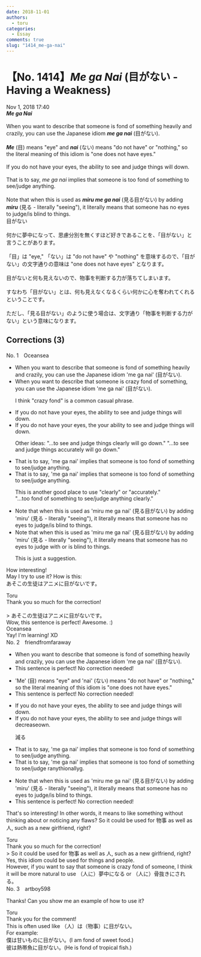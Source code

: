 ```yaml
---
date: 2018-11-01
authors:
  - toru
categories:
  - Essay
comments: true
slug: "1414_me-ga-nai"
---
```


# 【No. 1414】<strong><em>Me ga Nai</strong></em> (目がない - Having a Weakness)
<div class="date">Nov 1, 2018 17:40</div>
<div id="post"><div id="body_show_ori">
<strong><em>Me ga Nai</strong></em><br/><br/>When you want to describe that someone is fond of something heavily and crazily, you can use the Japanese idiom <strong><em>me ga nai</em></strong> (目がない).<br/><br/><strong><em>Me</em></strong> (目) means "eye" and <strong><em>nai</em></strong> (ない) means "do not have" or "nothing," so the literal meaning of this idiom is "one does not have eyes."<br/><br/>If you do not have your eyes, the ability to see and judge things will down.<br/><br/>That is to say, <em>me ga nai</em> implies that someone is too fond of something to see/judge anything.<br/><br/>Note that when this is used as <strong><em>miru me ga nai</em></strong> (見る目がない) by adding <strong><em>miru</em></strong> (見る - literally "seeing"), it literally means that someone has no eyes to judge/is blind to things.
</div></div>

<!-- more -->

<div id="post_ja"><div id="body_show_mo">
目がない<br/><br/>何かに夢中になって、思慮分別を無くすほど好きであることを、「目がない」と言うことがあります。<br/><br/>「目」は "eye," 「ない」は "do not have" や "nothing" を意味するので、「目がない」の文字通りの意味は "one does not have eyes" となります。<br/><br/>目がないと何も見えないので、物事を判断する力が落ちてしまいます。<br/><br/>すなわち「目がない」とは、何も見えなくなるくらい何かに心を奪われてくれるということです。<br/><br/>ただし、「見る目がない」のように使う場合は、文字通り「物事を判断する力がない」という意味になります。
</div></div>

## Corrections (3)
<div id="block"><div class="first_name"> No. 1　<span class="just_name">Oceansea</span></div><div id="block2">
<ul class="correction_field">
<li class="incorrect">When you want to describe that someone is fond of something heavily and crazily, you can use the Japanese idiom 'me ga nai' (目がない).</li>
<li class="corrected correct">
When you want to describe that someone is <span class="f_blue">crazy fond of something</span>, you can use the Japanese idiom 'me ga nai' (目がない).
<p class="correction_comment">I think "crazy fond" is a common casual phrase.</p>
</li>
</ul>
<ul class="correction_field">
<li class="incorrect">If you do not have your eyes, the ability to see and judge things will down.</li>
<li class="corrected correct">
If you do not have <span class="sline"><span class="f_red">your </span></span>eyes, <span class="f_red"><span class="sline">the</span></span><span class="f_blue"> your </span>ability to see and judge things will down.
<p class="correction_comment">Other ideas: "...to see and judge things clearly will go down." "...to see and judge things accurately will go down."</p>
</li>
</ul>
<ul class="correction_field">
<li class="incorrect">That is to say, 'me ga nai' implies that someone is too fond of something to see/judge anything.</li>
<li class="corrected correct">
That is to say, 'me ga nai' implies that someone is too fond of something to see/judge anything.
<p class="correction_comment">This is another good place to use "clearly" or "accurately."<br/>"...too fond of something to see/judge anything clearly."</p>
</li>
</ul>
<ul class="correction_field">
<li class="incorrect">Note that when this is used as 'miru me ga nai' (見る目がない) by adding 'miru' (見る - literally "seeing"), it literally means that someone has no eyes to judge/is blind to things.</li>
<li class="corrected correct">
Note that when this is used as 'miru me ga nai' (見る目がない) by adding 'miru' (見る - literally "seeing"), it literally means that someone has no eyes to judge <span class="f_blue">with or</span> is blind to things.
<p class="correction_comment">This is just a suggestion.</p>
</li>
</ul>
<p class="comment_small">
 How interesting!
 <br/>
 May I try to use it? How is this:
 <br/>
 あそこの生徒はアニメに目がないです。
</p>

</div><div class="name"><span class="just_name">Toru</span><br>
Thank you so much for the correction!<br/><br/>&gt; あそこの生徒はアニメに目がないです。<br/>Wow, this sentence is perfect! Awesome. :)
</div>
<div class="name"><span class="just_name">Oceansea</span><br>
Yay! I'm learning! XD
</div>
</div>
<div id="block"><div class="first_name"> No. 2　<span class="just_name">friendfromfaraway</span></div><div id="block2">
<ul class="correction_field">
<li class="incorrect">When you want to describe that someone is fond of something heavily and crazily, you can use the Japanese idiom 'me ga nai' (目がない).</li>
<li class="corrected perfect">This sentence is perfect! No correction needed!</li>
</ul>
<ul class="correction_field">
<li class="incorrect">'Me' (目) means "eye" and 'nai' (ない) means "do not have" or "nothing," so the literal meaning of this idiom is "one does not have eyes."</li>
<li class="corrected perfect">This sentence is perfect! No correction needed!</li>
</ul>
<ul class="correction_field">
<li class="incorrect">If you do not have your eyes, the ability to see and judge things will down.</li>
<li class="corrected correct">
If you do not have your eyes, the ability to see and judge things will d<span class="f_red">ecrease</span><span class="f_gray"><span class="sline">own</span></span>.
<p class="correction_comment">減る</p>
</li>
</ul>
<ul class="correction_field">
<li class="incorrect">That is to say, 'me ga nai' implies that someone is too fond of something to see/judge anything.</li>
<li class="corrected correct">
That is to say, 'me ga nai' implies that someone is too fond of something to see/judge <span class="f_red">r</span>a<span class="f_gray"><span class="sline">ny</span></span>t<span class="f_gray"><span class="sline">h</span></span>i<span class="f_red">o</span>n<span class="f_red">ally</span><span class="f_gray"><span class="sline">g</span></span>.
</li>
</ul>
<ul class="correction_field">
<li class="incorrect">Note that when this is used as 'miru me ga nai' (見る目がない) by adding 'miru' (見る - literally "seeing"), it literally means that someone has no eyes to judge/is blind to things.</li>
<li class="corrected perfect">This sentence is perfect! No correction needed!</li>
</ul>
<p class="comment_small">
 That's so interesting! In other words, it means to like something without thinking about or noticing any flaws? So it could be used for 物事 as well as 人, such as a new girlfriend, right?
</p>

</div><div class="name"><span class="just_name">Toru</span><br>
Thank you so much for the correction!<br/>&gt; So it could be used for 物事 as well as 人, such as a new girlfriend, right?<br/>Yes, this idiom could be used for things and people.<br/>However, if you want to say that someone is crazy fond of someone, I think it will be more natural to use （人に）夢中になる or （人に）骨抜きにされる。
</div>
</div>
<div id="block"><div class="first_name"> No. 3　<span class="just_name">artboy598</span></div><div id="block2">
<p class="comment_small">
 Thanks!  Can you show me an example of how to use it?
</p>

</div><div class="name"><span class="just_name">Toru</span><br>
Thank you for the comment!<br/>This is often used like （人）は（物事）に目がない。<br/>For example:<br/>僕は甘いものに目がない。(I am fond of sweet food.)<br/>彼は熱帯魚に目がない。(He is fond of tropical fish.)
</div>
</div>
